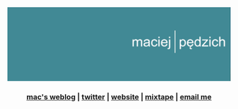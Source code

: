 <img src="https://raw.githubusercontent.com/maciejpedzich/maciejpedzich/master/images/header.jpeg" alt="Maciej Pędzich" />

<h3 align="center">
  <a href="https://blog.maciejpedzi.ch">mac's weblog</a> |
  <a href="https://twitter.com/MaciejPedzich">twitter</a> |
  <a href="https://maciejpedzi.ch">website</a> |
  <a href="https://open.spotify.com/playlist/2eGkIrKZwiXy3mXQ4MTkx6?si=6021cea616a64d9a">mixtape</a> |
  <a href="mailto:contact@maciejpedzi.ch">email me</a>
</h3>
